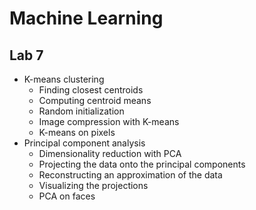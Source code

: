 # Machine Learning #
## Lab 7 ##

- K-means clustering
  - Finding closest centroids
  - Computing centroid means
  - Random initialization
  - Image compression with K-means
  - K-means on pixels
- Principal component analysis
  - Dimensionality reduction with PCA
  - Projecting the data onto the principal components
  - Reconstructing an approximation of the data
  - Visualizing the projections
  - PCA on faces